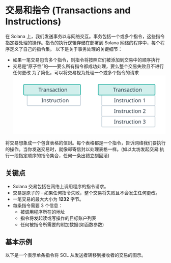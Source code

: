 # 交易和指令 (Transactions and Instructions)

在 Solana 上，我们发送事务以与网络交互。事务包括一个或多个指令，这些指令指定要处理的操作。指令的执行逻辑存储在部署到 Solana 网络的程序中，每个程序定义了自己的指令集。
以下是关于事务处理的关键细节：

- 如果一笔交易包含多个指令，则指令将按照它们被添加到交易中的顺序执行
- 交易是“原子性”的——要么所有指令都成功处理，要么整个交易失败且不进行任何更改
  为了简化，可以将交易视为处理一个或多个指令的请求
  ![alt text](./transaction-simple.svg)

将交易想象成一个包含表格的信封。每个表格都是一个指令，告诉网络我们要执行的操作。当你发送交易时，就像邮寄信封以处理表格一样。(如以太坊发起交易:执行一段指定顺序的指令集合，任何一条出错立刻回滚)

## 关键点

- Solana 交易包括在网络上调用程序的指令请求。
- 交易是原子的 - 如果任何指令失败，整个交易将失败且不会发生任何更改。
- 一笔交易的最大大小为 **1232** 字节。
- 每条指令需要 3 个信息：
  - 被调用程序所在的地址
  - 指令将发起读或写操作的目标账户列表
  - 任何被指令所需要的附加数据(如函数参数)

## 基本示例

以下是一个表示单条指令将 SOL 从发送者转移到接收者的交易的图示。
